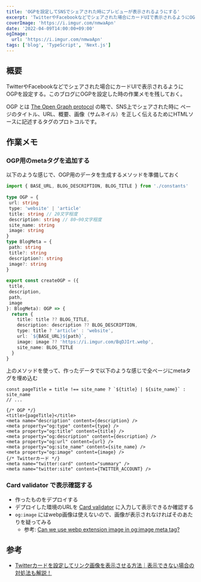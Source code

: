 ```yaml
---
title: 'OGPを設定してSNSでシェアされた時にプレビューが表示されるようにする'
excerpt: 'TwitterやFacebookなどでシェアされた場合にカードUIで表示されるようにOGPを設定する'
coverImage: 'https://i.imgur.com/nmwaApn'
date: '2022-04-09T14:00:00+09:00'
ogImage:
  url: 'https://i.imgur.com/nmwaApn'
tags: ['blog', 'TypeScript', 'Next.js']
---
```


## 概要
TwitterやFacebookなどでシェアされた場合にカードUIで表示されるようにOGPを設定する。このブログにOGPを設定した時の作業メモを残しておく。

OGP とは [The Open Graph protocol](https://ogp.me/) の略で、SNS上でシェアされた時に ページのタイトル、URL、概要、画像（サムネイル）を正しく伝えるためにHTMLソースに記述するタグのプロトコルです。

## 作業メモ

### OGP用のmetaタグを追加する

以下のような感じで、OGP用のデータを生成するメソッドを準備しておく

```ts
import { BASE_URL, BLOG_DESCRIPTION, BLOG_TITLE } from './constants'  
  
type OGP = {  
 url: string  
 type: 'website' | 'article'  
 title: string // 20文字程度  
 description: string // 80~90文字程度  
 site_name: string  
 image: string  
}  
type BlogMeta = {  
 path: string  
 title?: string  
 description?: string  
 image?: string  
}  
  
export const createOGP = ({  
 title,  
 description,  
 path,  
 image  
}: BlogMeta): OGP => {  
  return {  
    title: title ?? BLOG_TITLE,  
	description: description ?? BLOG_DESCRIPTION,  
	type: title ? 'article' : 'website',  
	url: `${BASE_URL}${path}`,  
	image: image ?? 'https://i.imgur.com/BqDJIrt.webp',  
	site_name: BLOG_TITLE  
  }  
}
```

上のメソッドを使って、作ったデータで以下のような感じで全ページにmetaタグを埋め込む

```tsx
const pageTitle = title !== site_name ? `${title} | ${site_name}` : site_name
// ...

{/* OGP */}  
<title>{pageTitle}</title>  
<meta name="description" content={description} />  
<meta property="og:type" content={type} />  
<meta property="og:title" content={title} />  
<meta property="og:description" content={description} />  
<meta property="og:url" content={url} />  
<meta property="og:site_name" content={site_name} />  
<meta property="og:image" content={image} />  
{/* Twitterカード */}  
<meta name="twitter:card" content="summary" />  
<meta name="twitter:site" content={TWITTER_ACCOUNT} />
```

### Card validator で表示確認する

* 作ったものをデプロイする
* デプロイした環境のURLを [Card validator](https://cards-dev.twitter.com/validator) に入力して表示できるか確認する
* `og:image` にはwebp画像は使えないので、画像が表示されなければそのあたりを疑ってみる
	* 参考:  [Can we use webp extension image in og:image meta tag?](https://stackoverflow.com/questions/57955612/can-we-use-webp-extension-image-in-ogimage-meta-tag)

## 参考

- [Twitterカードを設定してリンク画像を表示させる方法｜表示できない場合の対処法も解説！](https://unique1.co.jp/column/sns_operation/3033/)